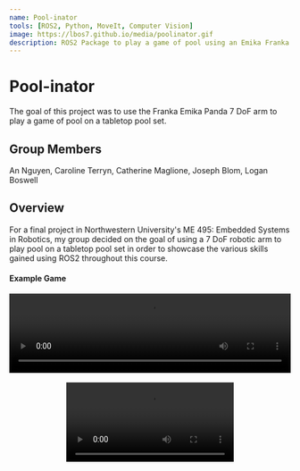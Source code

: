 ```yaml
---
name: Pool-inator
tools: [ROS2, Python, MoveIt, Computer Vision]
image: https://lbos7.github.io/media/poolinator.gif
description: ROS2 Package to play a game of pool using an Emika Franka Panda arm and a tabletop pool set.
---
```


# Pool-inator
The goal of this project was to use the Franka Emika Panda 7 DoF arm to play a game of pool on a tabletop pool set.
<br>

## Group Members
An Nguyen, Caroline Terryn, Catherine Maglione, Joseph Blom, Logan Boswell
<br>

## Overview
For a final project in Northwestern University's ME 495: Embedded Systems in Robotics, my group decided on the goal of using a 7 DoF robotic arm to play pool on a tabletop pool set in order to showcase the various skills gained using ROS2 throughout this course.
<br>

#### Example Game
<center>
    <div style="position: relative; padding-bottom: 28.125%; height:0; overflow: hidden;">
        <video src="{{ site.url }}{{ site.baseurl }}/media/poolinator.mp4" controls style="position: absolute; top:0; left:0; width: 100%; height: 100%;"></video>
    </div>
</center>
<br>
<center>
    <div style="position: relative; padding-bottom: 28.125%; height:0; overflow: hidden;">
        <video src="{{ site.url }}{{ site.baseurl }}/media/poolinator_rviz.webm controls style="position: absolute; top:0; left:0; width: 100%; height: 100%;"></video>
    </div>
</center>
